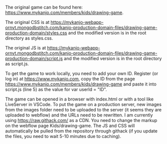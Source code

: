 The original game can be found here: https://www.mykanjo.com/members/kids/drawing-game. 

The original CSS is at https://mykanjo-webapp-ornvt.mongodbstitch.com/kanjo-production-domain-files/drawing-game-production-domain/styles.css and the modified version is in the root directory as styles.css. 

The original JS is at https://mykanjo-webapp-ornvt.mongodbstitch.com/kanjo-production-domain-files/drawing-game-production-domain/script.js and the modified version is in the root directory as script.js. 

To get the game to work locally, you need to add your own ID. 
Register (or log in) at https://www.mykanjo.com, copy the ID from the page https://www.mykanjo.com/members/kids/drawing-game and paste it into script.js (line 5) as the value for var userId = "ID". 

The game can be opened in a browser with index.html or with a tool like LiveServer in VSCode. To put the game on a production server, new images from the images folder need to be uploaded to the server (it seems they are uploaded to webflow) and the URLs need to be rewritten. I am currently using https://raw.githack.com/ as a CDN. You need to change the markup on the webflow page Kids/drawing-game. The JS and CSS will automatically be pulled from the repository through githack (if you update the files, you need to wait 5-10 minutes due to caching).